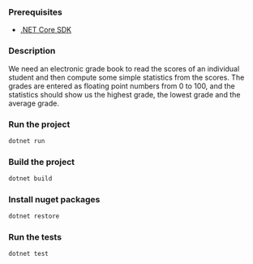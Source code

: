 ### Prerequisites
-  [.NET Core SDK](https://dotnet.microsoft.com/download)

### Description
We need an electronic grade book to read the scores of an individual student and then compute some simple statistics from the scores.
The grades are entered as floating point numbers from 0 to 100, and the statistics should show us the highest grade, the lowest grade and the average grade.
### Run the project
```bash
dotnet run
```

### Build the project
```bash
dotnet build
```

### Install nuget packages
```bash
dotnet restore
```

### Run the tests
```bash
dotnet test
```